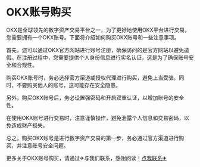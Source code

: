 # OKX账号购买

OKX是全球领先的数字资产交易平台之一，为了更好地使用OKX平台进行交易，您需要拥有一个OKX账号。下面将介绍如何购买OKX账号和一些注意事项。

首先，您可以通过OKX官方网站进行账号注册，确保访问的是官方网站以避免造假。在注册过程中，您需要提供个人身份信息进行实名认证，这是为了确保账号安全和合规性。

购买OKX账号时，务必选择官方渠道或授权代理进行购买，避免上当受骗。同时，不要购买他人的账号，这可能存在安全隐患。

另外，购买OKX账号后，务必设置强密码和开启双重认证，以增加账号的安全性。

在使用OKX账号进行交易时，注意谨慎操作，避免泄露个人信息和交易密码，以免造成财产损失。

总之，购买OKX账号是进行数字资产交易的第一步，务必通过官方渠道进行购买，并注意账号安全问题。

更多关于OKX账号购买，请通过✈与我们联系，感谢阅读！[点我联系✈](https://chat.G208.com)